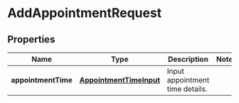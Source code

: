 
# AddAppointmentRequest

## Properties
Name | Type | Description | Notes
------------ | ------------- | ------------- | -------------
**appointmentTime** | [**AppointmentTimeInput**](AppointmentTimeInput.md) | Input appointment time details. | 



